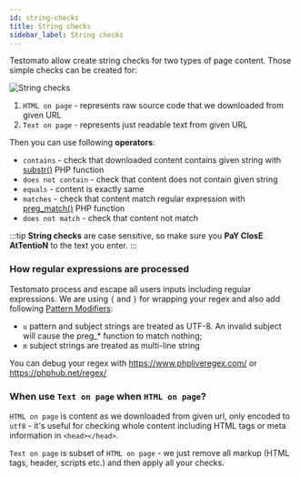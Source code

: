 ```yaml
---
id: string-checks
title: String checks
sidebar_label: String checks
---
```


Testomato allow create string checks for two types of page content. Those simple checks can be created for:

![String checks](/img/checks/string-checks.png)

1. `HTML on page` - represents raw source code that we downloaded from given URL
2. `Text on page` - represents just readable text from given URL

Then you can use following **operators**:

* `contains` - check that downloaded content contains given string with [substr()](https://www.php.net/manual/en/function.substr.php) PHP function
* `does not contain` - check that content does not contain given string
* `equals` - content is exactly same
* `matches` - check that content match regular expression with [preg_match()](https://www.php.net/manual/en/function.preg-match.php) PHP function
* `does not match` - check that content not match


:::tip
**String checks** are case sensitive, so make sure you **PaY ClosE AtTentioN** to the text you enter.
:::

### How regular expressions are processed

Testomato process and escape all users inputs including regular expressions. We are using `{` and `}` for wrapping your
regex and also add following [Pattern Modifiers](https://www.php.net/manual/en/reference.pcre.pattern.modifiers.php):

* `u` pattern and subject strings are treated as UTF-8. An invalid subject will cause the preg_* function to match nothing;
* `m` subject strings are treated as multi-line string

You can debug your regex with https://www.phpliveregex.com/ or https://phphub.net/regex/ 

### When use `Text on page` when `HTML on page`?

`HTML on page` is content as we downloaded from given url, only encoded to `utf8` - it's useful for checking whole content including
 HTML tags or meta information in `<head></head>`. 
 
 `Text on page` is subset of `HTML on page` - we just remove all markup (HTML tags,
  header, scripts etc.) and then apply all your checks. 
